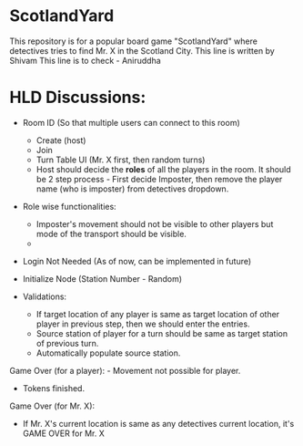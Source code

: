 # ScotlandYard
This repository is for a popular board game "ScotlandYard" where detectives tries to find Mr. X in the Scotland City.
This line is written by Shivam
This line is to check - Aniruddha


# HLD Discussions:

- Room ID (So that multiple users can connect to this room)
	-	Create (host)
	-	Join 
	-	Turn Table UI (Mr. X first, then random turns)
	-	Host should decide the **roles** of all the players in the room. It should be 2 step process - First decide Imposter, then remove the player name (who is imposter) from detectives dropdown.

- Role wise functionalities:
  - Imposter's movement should not be visible to other players but mode of the transport should be visible.
  - 

- Login Not Needed (As of now, can be implemented in future)

- Initialize Node (Station Number - Random)

- Validations:
	-	If target location of any player is same as target location of other player in previous step, then we should enter the entries.
	-	Source station of player for a turn should be same as target station of previous turn.
	-	Automatically populate source station.

Game Over (for a player):
	-	Movement not possible for player.
  - Tokens finished.

Game Over (for Mr. X):
  - If Mr. X's current location is same as any detectives current location, it's GAME OVER for Mr. X


